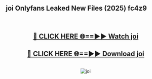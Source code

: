 <h2>joi Onlyfans Leaked New Files (2025) fc4z9</h2>
<br>
<div align="center">
<h2><a href="https://mediafiles.top/joi&ref=git" rel="nofollow">🔴 CLICK HERE 🌐==►► Watch joi</a></h2>
<h2><a href="https://mediafiles.top/joi&ref=git" rel="nofollow">🔴 CLICK HERE 🌐==►► Download joi</a></h2>
<br>
<a href="https://mediafiles.top/joi&ref=git" rel="nofollow" data-target="animated-image.originalLink"><img src="https://i.ibb.co.com/xMMVF88/686577567.gif" alt="joi" style="max-width: 100%; display: inline-block;" data-target="animated-image.originalImage"></a>
</div>
<br>
<br>